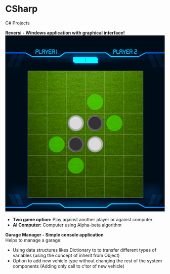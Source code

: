 # CSharp
C# Projects

<b>Reversi - Windows application with graphical interface!</b><br>
![Screenshot](ReversiProject/screenshot.png)
<ul>
          <li><b>Two game option:</b> Play against another player or against computer</li>
          <li><b>AI Computer:</b> Computer using Alpha-beta algorithm</li>
</ul>

<b>Garage Manager - Simple console application</b></br>
Helps to manage a garage:</br>
<ul>
  <li>Using data structures likes Dictionary to to transfer different types of variables (using the concept of inherit from Object)</li>
  <li>Option to add new vehicle type without changing the rest of the system components (Adding only call to c'tor of new vehicle)</li>
</ul>
